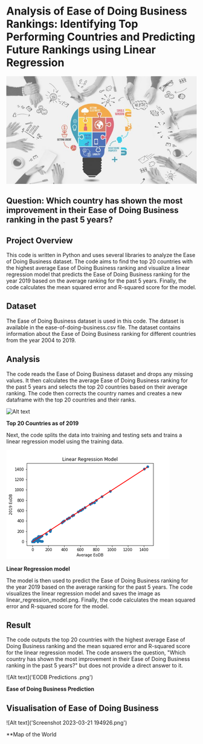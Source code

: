 # Analysis of Ease of Doing Business Rankings: Identifying Top Performing Countries and Predicting Future Rankings using Linear Regression

![Alt text](EOCD_4-696x392.png)

## Question: Which country has shown the most improvement in their Ease of Doing Business ranking in the past 5 years?

## Project Overview
This code is written in Python and uses several libraries to analyze the Ease of Doing Business dataset. The code aims to find the top 20 countries with the highest average Ease of Doing Business ranking and visualize a linear regression model that predicts the Ease of Doing Business ranking for the year 2019 based on the average ranking for the past 5 years. Finally, the code calculates the mean squared error and R-squared score for the model.

## Dataset
The Ease of Doing Business dataset is used in this code. The dataset is available in the ease-of-doing-business.csv file. The dataset contains information about the Ease of Doing Business ranking for different countries from the year 2004 to 2019.

## Analysis
The code reads the Ease of Doing Business dataset and drops any missing values. It then calculates the average Ease of Doing Business ranking for the past 5 years and selects the top 20 countries based on their average ranking. The code then corrects the country names and creates a new dataframe with the top 20 countries and their ranks.

![Alt text](Existing)

**Top 20 Countries as of 2019**

Next, the code splits the data into training and testing sets and trains a linear regression model using the training data. 

![Alt text](linear_regression_model.png)

**Linear Regression model** 

The model is then used to predict the Ease of Doing Business ranking for the year 2019 based on the average ranking for the past 5 years. The code visualizes the linear regression model and saves the image as linear_regression_model.png. Finally, the code calculates the mean squared error and R-squared score for the model.

## Result
The code outputs the top 20 countries with the highest average Ease of Doing Business ranking and the mean squared error and R-squared score for the linear regression model. The code answers the question, "Which country has shown the most improvement in their Ease of Doing Business ranking in the past 5 years?" but does not provide a direct answer to it.

![Alt text]('EODB Predictions .png')

**Ease of Doing Business Prediction**

## Visualisation of Ease of Doing Business 

![Alt text]('Screenshot 2023-03-21 194926.png')

**Map of the World


